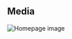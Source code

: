
## Media
![Homepage image](https://unsplash.com/photos/white-front-load-washing-machine-vX1K-q7F6IM)